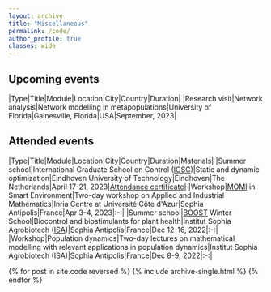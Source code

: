```yaml
---
layout: archive
title: "Miscellaneous"
permalink: /code/
author_profile: true
classes: wide
---
```

## Upcoming events
|Type|Title|Module|Location|City|Country|Duration|
|Research visit|Network analysis|Network modelling in metapopulations|University of Florida|Gainesville, Florida|USA|September, 2023|
 

## Attended events
|Type|Title|Module|Location|City|Country|Duration|Materials|
|Summer school|International Graduate School on Control ([IGSC](http://www.eeci-igsc.eu/))|Static and dynamic optimization|Eindhoven University of Technology|Eindhoven|The Netherlands|April 17-21, 2023|[Attendance certificate](../../files/certificates_summer_school_april_2023.pdf)|
|Workshop|[MOMI](https://phd-seminars-sam.inria.fr/momi2023-le-monde-des-mathematiques-industrielles-smart-environment/) in Smart Environment|Two-day workshop on Applied and Industrial Mathematics|Inria Centre at Université Côte d'Azur|Sophia Antipolis|France|Apr 3-4, 2023|:-:|
|Summer school|[BOOST](https://univ-cotedazur.eu/msc/msc-boost/academic-program/boost-winter-school) Winter School|Biocontrol and biostimulants for plant health|Institut Sophia Agrobiotech ([ISA](https://www6.paca.inrae.fr/institut-sophia-agrobiotech))|Sophia Antipolis|France|Dec 12-16, 2022|:-:|
|Workshop|Population dynamics|Two-day lectures on mathematical modelling with relevant applications in population dynamics|Institut Sophia Agrobiotech (ISA)|Sophia Antipolis|France|Dec 8-9, 2022|:-:|

{% for post in site.code reversed %}
  {% include archive-single.html %}
{% endfor %}
